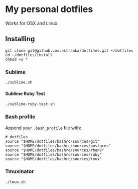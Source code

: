 # My personal dotfiles

Works for OSX and Linux

## Installing

```
git clone git@github.com:astrauka/dotfiles.git ~/dotfiles
cd ~/dotfiles/install
chmod +x *
```

### Sublime

```
./sublime.sh
```

#### Sublime Ruby Test

```
./sublime-ruby-test.sh
```

### Bash profile

Append your `.bash_profile` file with:

```
# dotfiles
source "$HOME/dotfiles/bashrc/sources/git"
source "$HOME/dotfiles/bashrc/sources/postgres"
source "$HOME/dotfiles/bashrc/sources/rbenv"
source "$HOME/dotfiles/bashrc/sources/ruby"
source "$HOME/dotfiles/bashrc/sources/tmux"
```

### Tmuxinator

```
./tmux.sh
```
